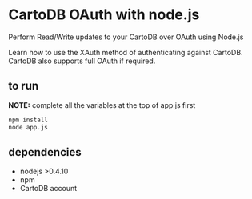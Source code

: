 CartoDB OAuth with node.js
=================================

Perform Read/Write updates to your CartoDB over OAuth using Node.js

Learn how to use the XAuth method of authenticating against CartoDB. CartoDB also supports full OAuth if required.


to run
------

**NOTE:** complete all the variables at the top of app.js first

```bash
npm install
node app.js
```


dependencies
------------
* nodejs >0.4.10
* npm
* CartoDB account
